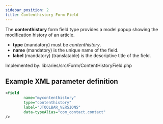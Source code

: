 ```yaml
---
sidebar_position: 2
title: Contenthistory Form Field
---
```



The **contenthistory** form field type provides a model popup showing the modification history of an article. 

- **type** (mandatory) must be *contenthistory*.
- **name** (mandatory) is the unique name of the field.
- **label** (mandatory) (translatable) is the descriptive title of the field.



Implemented by: libraries/src/Form/ContentHistoryField.php

## Example XML parameter definition

```xml
<field
        name="mycontenthistory"
        type="contenthistory"
        label="JTOOLBAR_VERSIONS"
        data-typeAlias="com_contact.contact"
/>
```
